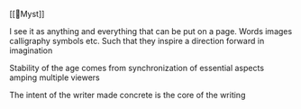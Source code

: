 [[🌰Myst]]

I see it as anything and everything that can be put on a page. Words images calligraphy symbols etc. Such that they inspire a direction forward in imagination

Stability of the age comes from synchronization of essential aspects amping multiple viewers

The intent of the writer made concrete is the core of the writing


